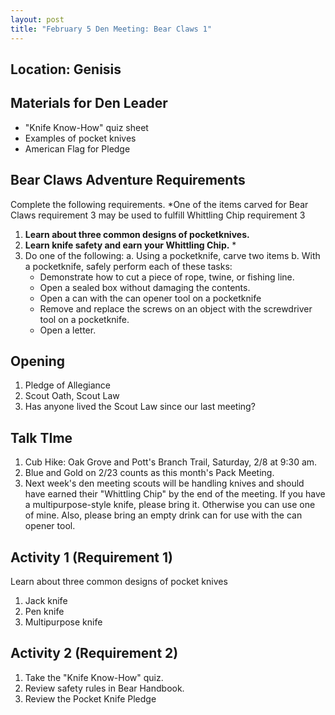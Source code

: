 ```yaml
---
layout: post
title: "February 5 Den Meeting: Bear Claws 1"
---
```


## Location: Genisis

## Materials for Den Leader
- "Knife Know-How" quiz sheet
- Examples of pocket knives
- American Flag for Pledge

## Bear Claws Adventure Requirements
Complete the following requirements.
*One of the items carved for Bear Claws requirement 3 may be used to fulfill Whittling Chip requirement 3
1. **Learn about three common designs of pocketknives.**
2. **Learn knife safety and earn your Whittling Chip.** *
3. Do one of the following:
    a. Using a pocketknife, carve two items
    b. With a pocketknife, safely perform each of these tasks:
    - Demonstrate how to cut a piece of rope, twine, or fishing line.
    - Open a sealed box without damaging the contents.
    - Open a can with the can opener tool on a pocketknife
    - Remove and replace the screws on an object with the screwdriver tool on a pocketknife.
    - Open a letter.

## Opening
1. Pledge of Allegiance
2. Scout Oath, Scout Law
3. Has anyone lived the Scout Law since our last meeting?

## Talk TIme
1. Cub Hike: Oak Grove and Pott's Branch Trail, Saturday, 2/8 at 9:30 am.
2. Blue and Gold on 2/23 counts as this month's Pack Meeting.
3. Next week's den meeting scouts will be handling knives and should have earned their "Whittling Chip" by the end of the meeting. If you have a multipurpose-style knife, please bring it. Otherwise you can use one of mine. Also, please bring an empty drink can for use with the can opener tool.

## Activity 1 (Requirement 1)
Learn about three common designs of pocket knives
1. Jack knife
2. Pen knife
3. Multipurpose knife

## Activity 2 (Requirement 2)
1. Take the "Knife Know-How" quiz.
2. Review safety rules in Bear Handbook.
3. Review the Pocket Knife Pledge